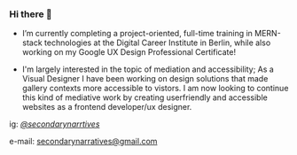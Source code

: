 ### Hi there 👋


-   I’m currently completing a project-oriented, full-time training in MERN-stack technologies 
    at the Digital Career Institute in Berlin, while also working on my Google UX Design Professional Certificate!

-   I'm largely interested in the topic of mediation and accessibility; As a Visual Designer I have been working on design solutions that made gallery         contexts more accessible to vistors. I am now looking to continue this kind of mediative work by creating userfriendly and accessible websites as a frontend       developer/ux designer.     

ig: *[@secondarynarrtives](https://www.instagram.com/secondarynarratives/?hl=en)*

e-mail: <secondarynarratives@gmail.com>
